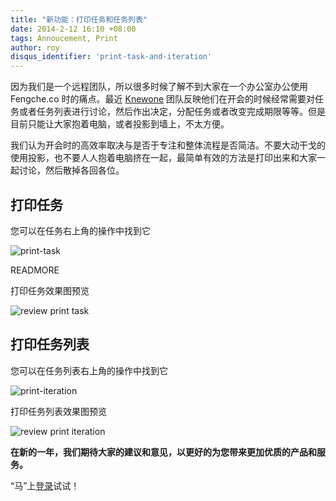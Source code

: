 ```yaml
---
title: "新功能：打印任务和任务列表"
date: 2014-2-12 16:10 +08:00
tags: Annoucement, Print
author: roy
disqus_identifier: 'print-task-and-iteration'
---
```


因为我们是一个远程团队，所以很多时候了解不到大家在一个办公室办公使用 Fengche.co 时的痛点。最近 [Knewone](http://knewone.com) 团队反映他们在开会的时候经常需要对任务或者任务列表进行讨论，然后作出决定，分配任务或者改变完成期限等等。但是目前只能让大家抱着电脑，或者投影到墙上，不太方便。

我们认为开会时的高效率取决与是否于专注和整体流程是否简洁。不要大动干戈的使用投影，也不要人人抱着电脑挤在一起，最简单有效的方法是打印出来和大家一起讨论，然后散掉各回各位。

## 打印任务

您可以在任务右上角的操作中找到它

![print-task](print-task-and-iteration/print-task.png)

READMORE

打印任务效果图预览

![review print task](print-task-and-iteration/print-task-preview.png)

## 打印任务列表

您可以在任务列表右上角的操作中找到它

![print-iteration](print-task-and-iteration/print-iteration.png)

打印任务列表效果图预览

![review print iteration](print-task-and-iteration/print-iteration-preview.png)

**在新的一年，我们期待大家的建议和意见，以更好的为您带来更加优质的产品和服务。**

“马”上[登录](https://fengche.co)试试！
